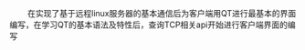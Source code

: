 &nbsp;&nbsp;&nbsp;&nbsp;&nbsp;&nbsp;&nbsp;&nbsp;在实现了基于远程linux服务器的基本通信后为客户端用QT进行最基本的界面编写，在学习QT的基本语法及特性后，查询TCP相关api开始进行客户端界面的编写
